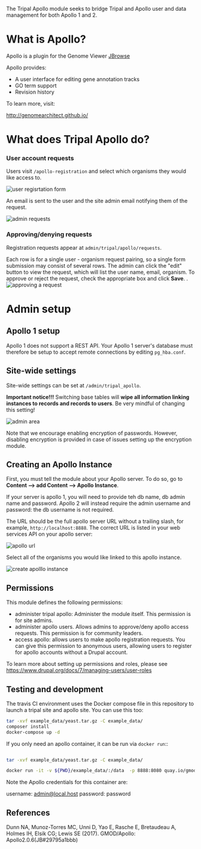 The Tripal Apollo module seeks to bridge Tripal and Apollo user and data management for both Apollo 1 and 2.


# What is Apollo?

Apollo is a plugin for the Genome Viewer [JBrowse](http://jbrowse.org/)

Apollo provides:

* A user interface for editing gene annotation tracks
* GO term support
* Revision history

To learn more, visit:

http://genomearchitect.github.io/

# What does Tripal Apollo do?

### User account requests

Users visit `/apollo-registration` and select which organisms they would like access to.

![user regisrtation form](docs/registration_page.png)

An email is sent to the user and the site admin email notifying them of the request.

![admin requests](docs/admin_requests.png)

### Approving/denying requests

Registration requests appear at `admin/tripal/apollo/requests`.

Each row is for a single user - organism request pairing, so a single form submission may consist of several rows.  The admin can click the "edit" button to view the request, which will list the user name, email, organism.  To approve or reject the request, check the appropriate box and click **Save**.
.
![approving a request](docs/approve_request.png)


# Admin setup

## Apollo 1 setup

Apollo 1 does not support a REST API.  Your Apollo 1 server's database must therefore be setup to accept remote connections by editing  `pg_hba.conf`.


## Site-wide settings

Site-wide settings can be set at `/admin/tripal_apollo`.  


**Important notice!!!**  Switching base tables will **wipe all information linking instances to records and records to users**.  Be very mindful of changing this setting!

![admin area](docs/admin_area.png)

Note that we encourage enabling encryption of passwords.  However, disabling encryption is provided in case of issues setting up the encryption module.

## Creating an Apollo Instance

First, you must tell the module about your Apollo server.  To do so, go to **Content --> add Content --> Apollo Instance**.

If your server is apollo 1, you will need to provide teh db name, db admin name and password.  Apollo 2 will instead require the admin username and password: the db username is not required.

The URL should be the full apollo server URL without a trailing slash, for example,  `http://localhost:8888`.  The correct URL is listed in your web services API on your apollo server:

![apollo url](docs/apollo_url.png)

Select all of the organisms you would like linked to this apollo instance.


![create apolllo instance](docs/create_apollo_instance.png)

## Permissions

This module defines the following permissions:

* administer tripal apollo: Administer the module itself.  This permission is for site admins.
* administer apollo users.  Allows admins to approve/deny apollo access requests.  This permission is for community leaders.
 * access apollo: allows users to make apollo registration requests.  You can give this permission to anonymous users, allowing users to register for apollo accounts without a Drupal account.

To learn more about setting up permissions and roles, please see https://www.drupal.org/docs/7/managing-users/user-roles

## Testing and development

The travis CI environment uses the Docker compose file in this repository to launch a tripal site and apollo site. You can use this too: 

```bash
tar -xvf example_data/yeast.tar.gz -C example_data/
composer install
docker-compose up -d
```
  
If you only need an apollo container, it can be run via `docker run`::

```bash

tar -xvf example_data/yeast.tar.gz -C example_data/

docker run -it -v ${PWD}/example_data/:/data  -p 8888:8080 quay.io/gmod/docker-apollo:2.1.0

```

Note the Apollo credentials for this container are: 

username: admin@local.host
password: password


## References


Dunn NA, Munoz-Torres MC, Unni D, Yao E, Rasche E, Bretaudeau A, Holmes IH, Elsik CG; Lewis SE (2017). GMOD/Apollo: Apollo2.0.6(JB#29795a1bbb)
